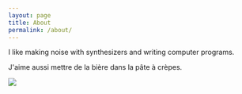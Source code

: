```yaml
---
layout: page
title: About
permalink: /about/
---
```


I like making noise with synthesizers and writing computer programs.

J'aime aussi mettre de la bière dans la pâte à crèpes.

<img src="https://media.giphy.com/media/l49JBHBCz7YsAu1ry/giphy.gif">